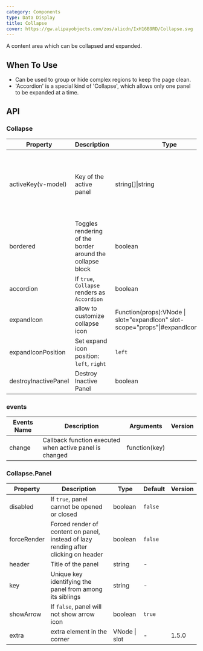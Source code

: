 ```yaml
---
category: Components
type: Data Display
title: Collapse
cover: https://gw.alipayobjects.com/zos/alicdn/IxH16B9RD/Collapse.svg
---
```


A content area which can be collapsed and expanded.
## When To Use

- Can be used to group or hide complex regions to keep the page clean.
- 'Accordion' is a special kind of 'Collapse', which allows only one panel to be expanded at a time.

## API

### Collapse

| Property | Description | Type | Default | Version |
| --- | --- | --- | --- | --- |
| activeKey(v-model) | Key of the active panel | string\[]\|string | No default value. In `accordion` mode, it's the key of the first panel. |  |
| bordered | Toggles rendering of the border around the collapse block | boolean | `true` |  |
| accordion | If `true`, `Collapse` renders as `Accordion` | boolean | `false` |  |
| expandIcon | allow to customize collapse icon | Function(props):VNode \| slot="expandIcon" slot-scope="props"\|#expandIcon="props" |  |
| expandIconPosition | Set expand icon position: `left`, `right` | `left` | - | 1.5.0 |
| destroyInactivePanel | Destroy Inactive Panel | boolean | `false` |  |

### events

| Events Name | Description                                             | Arguments     | Version |
| ----------- | ------------------------------------------------------- | ------------- | ------- |
| change      | Callback function executed when active panel is changed | function(key) |         |

### Collapse.Panel

| Property | Description | Type | Default | Version |
| --- | --- | --- | --- | --- |
| disabled | If `true`, panel cannot be opened or closed | boolean | `false` |  |
| forceRender | Forced render of content on panel, instead of lazy rending after clicking on header | boolean | `false` |  |
| header | Title of the panel | string | - |  |
| key | Unique key identifying the panel from among its siblings | string | - |  |
| showArrow | If `false`, panel will not show arrow icon | boolean | `true` |  |
| extra | extra element in the corner | VNode \| slot | - | 1.5.0 |
